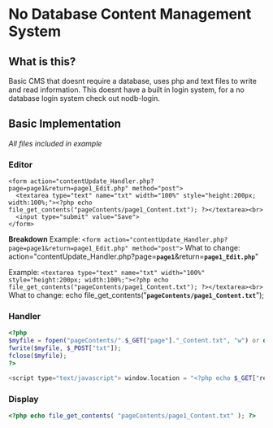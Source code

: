 # No Database Content Management System

## What is this?
Basic CMS that doesnt require a database, uses php and text files to write and read information. This doesnt have a built in login system, for a no database login system check out nodb-login.

## Basic Implementation
*All files included in example*
### Editor
```
<form action="contentUpdate_Handler.php?page=page1&return=page1_Edit.php" method="post">
  <textarea type="text" name="txt" width="100%" style="height:200px; width:100%;"><?php echo file_get_contents("pageContents/page1_Content.txt"); ?></textarea><br>
  <input type="submit" value="Save">
</form>
```
**Breakdown**
Example:
```<form action="contentUpdate_Handler.php?page=page1&return=page1_Edit.php" method="post">```
What to change:
action="contentUpdate_Handler.php?page=**`page1`**&return=**`page1_Edit.php`**"

Example:
```<textarea type="text" name="txt" width="100%" style="height:200px; width:100%;"><?php echo file_get_contents("pageContents/page1_Content.txt"); ?></textarea><br>```
What to change:
echo file_get_contents("**`pageContents/page1_Content.txt`**");

### Handler
```php
<?php
$myfile = fopen("pageContents/".$_GET["page"]."_Content.txt", "w") or die("Unable to open file!");
fwrite($myfile, $_POST["txt"]);
fclose($myfile);
?>

<script type="text/javascript"> window.location = "<?php echo $_GET["return"] ?>"</script>
```

### Display
```php
<?php echo file_get_contents( "pageContents/page1_Content.txt" ); ?>
```
